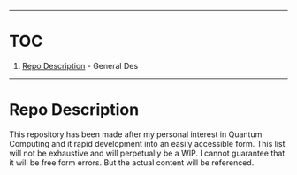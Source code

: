 <!---
Fri 01 Jul 2022 01:44:28 PM UTC
Portfolio Website - m0ham3d.com
--->

----
# TOC

1. [Repo Description](#repo-description) - General Des

----
# Repo Description
This repository has been made after my personal interest in Quantum Computing and it rapid development into an easily accessible form. This list will not be exhaustive and will perpetually be a WIP. I cannot guarantee that it will be free form errors. But the actual content will be referenced.
